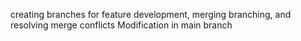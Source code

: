 creating branches for feature development, merging branching, and resolving merge conflicts
Modification in main branch